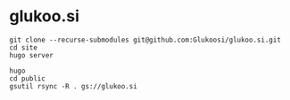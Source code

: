 glukoo.si
=========

```
git clone --recurse-submodules git@github.com:Glukoosi/glukoo.si.git
cd site
hugo server
```

```
hugo
cd public
gsutil rsync -R . gs://glukoo.si
```
